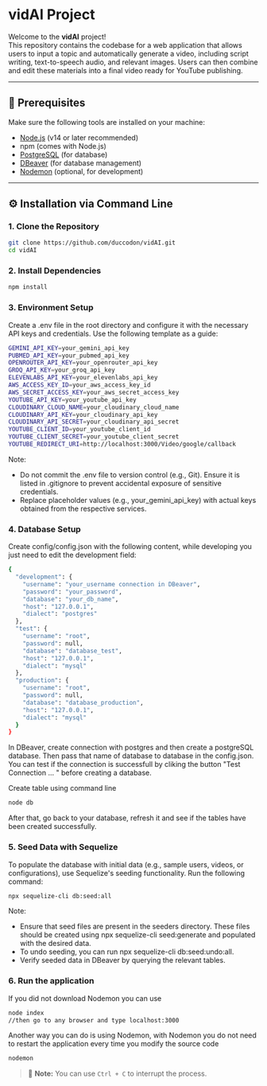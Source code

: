 # vidAI Project

Welcome to the **vidAI** project!  
This repository contains the codebase for a web application that allows users to input a topic and automatically generate a video, including script writing, text-to-speech audio, and relevant images. Users can then combine and edit these materials into a final video ready for YouTube publishing.

---

## 🚀 Prerequisites

Make sure the following tools are installed on your machine:

- [Node.js](https://nodejs.org/) (v14 or later recommended)  
- npm (comes with Node.js)  
- [PostgreSQL](https://www.postgresql.org/) (for database)  
- [DBeaver](https://dbeaver.io/) (for database management)  
- [Nodemon](https://nodemon.io/) (optional, for development)

---

## ⚙️ Installation via Command Line

### 1. Clone the Repository

```bash
git clone https://github.com/duccodon/vidAI.git
cd vidAI

```

### 2. Install Dependencies
```bash
npm install
```

### 3. Environment Setup
Create a .env file in the root directory and configure it with the necessary API keys and credentials. Use the following template as a guide:
```bash
GEMINI_API_KEY=your_gemini_api_key
PUBMED_API_KEY=your_pubmed_api_key
OPENROUTER_API_KEY=your_openrouter_api_key
GROQ_API_KEY=your_groq_api_key
ELEVENLABS_API_KEY=your_elevenlabs_api_key
AWS_ACCESS_KEY_ID=your_aws_access_key_id
AWS_SECRET_ACCESS_KEY=your_aws_secret_access_key
YOUTUBE_API_KEY=your_youtube_api_key
CLOUDINARY_CLOUD_NAME=your_cloudinary_cloud_name
CLOUDINARY_API_KEY=your_cloudinary_api_key
CLOUDINARY_API_SECRET=your_cloudinary_api_secret
YOUTUBE_CLIENT_ID=your_youtube_client_id
YOUTUBE_CLIENT_SECRET=your_youtube_client_secret
YOUTUBE_REDIRECT_URI=http://localhost:3000/Video/google/callback
```
Note:
- Do not commit the .env file to version control (e.g., Git). Ensure it is listed in .gitignore to prevent accidental exposure of sensitive credentials.
- Replace placeholder values (e.g., your_gemini_api_key) with actual keys obtained from the respective services.

### 4. Database Setup
Create config/config.json with the following content, while developing you just need to edit the development field:
```bash
{
  "development": {
    "username": "your_username connection in DBeaver",
    "password": "your_password",
    "database": "your_db_name",
    "host": "127.0.0.1",
    "dialect": "postgres"
  },
  "test": {
    "username": "root",
    "password": null,
    "database": "database_test",
    "host": "127.0.0.1",
    "dialect": "mysql"
  },
  "production": {
    "username": "root",
    "password": null,
    "database": "database_production",
    "host": "127.0.0.1",
    "dialect": "mysql"
  }
}
```

In DBeaver, create connection with postgres and then create a postgreSQL database. Then pass that name of database to database in the config.json. You can test if the connection is successfull by cliking the button "Test Connection ... " before creating a database. 

Create table using command line
```bash
node db
```
After that, go back to your database, refresh it and see if the tables have been created successfully.

### 5. Seed Data with Sequelize
To populate the database with initial data (e.g., sample users, videos, or configurations), use Sequelize's seeding functionality. Run the following command:
```bash
npx sequelize-cli db:seed:all
```
Note:
- Ensure that seed files are present in the seeders directory. These files should be created using npx sequelize-cli seed:generate and populated with the desired data.
- To undo seeding, you can run npx sequelize-cli db:seed:undo:all.
- Verify seeded data in DBeaver by querying the relevant tables.

### 6. Run the application
If you did not download Nodemon you can use
```bash
node index
//then go to any browser and type localhost:3000
```
Another way you can do is using Nodemon, with Nodemon you do not need to restart the application every time you modify the source code
```bash
nodemon
```
> 📝 **Note:** You can use `Ctrl + C` to interrupt the process.

